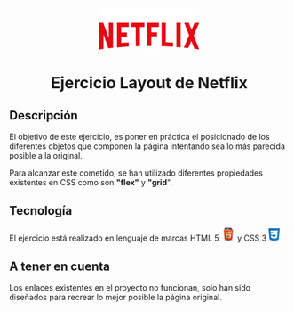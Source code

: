 
<p align="center"><img  src="./imagenes/logoNetflix.png" width="180">

# <p align="center"> Ejercicio Layout de Netflix

## Descripción

El objetivo de este ejercicio, es poner en práctica el posicionado de los diferentes objetos que componen la página intentando sea lo más parecida posible a la original.

Para alcanzar este cometido, se han utilizado diferentes propiedades existentes en CSS como son **"flex"** y **"grid**".

## Tecnología

El ejercicio está realizado en lenguaje de marcas HTML 5 <img src="./imagenes/Logo_html5.png" width="25"> y CSS 3 <img src="./imagenes/Logo_css3.png" width="20">

## A tener en cuenta

Los enlaces existentes en el proyecto no funcionan, solo han sido diseñados para recrear lo mejor posible la página original.